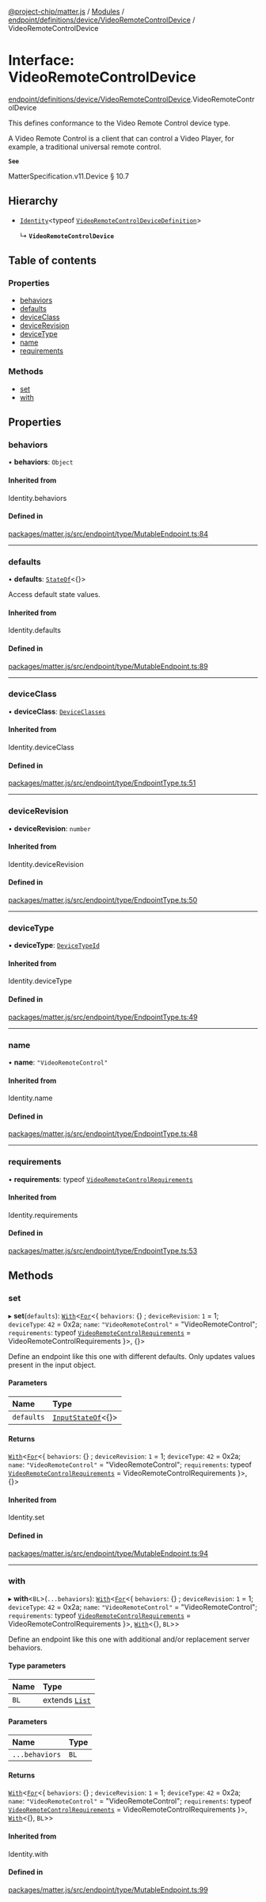 [@project-chip/matter.js](../README.md) / [Modules](../modules.md) / [endpoint/definitions/device/VideoRemoteControlDevice](../modules/endpoint_definitions_device_VideoRemoteControlDevice.md) / VideoRemoteControlDevice

# Interface: VideoRemoteControlDevice

[endpoint/definitions/device/VideoRemoteControlDevice](../modules/endpoint_definitions_device_VideoRemoteControlDevice.md).VideoRemoteControlDevice

This defines conformance to the Video Remote Control device type.

A Video Remote Control is a client that can control a Video Player, for example, a traditional universal remote
control.

**`See`**

MatterSpecification.v11.Device § 10.7

## Hierarchy

- [`Identity`](../modules/util_export.md#identity)\<typeof [`VideoRemoteControlDeviceDefinition`](../modules/endpoint_definitions_device_VideoRemoteControlDevice.md#videoremotecontroldevicedefinition)\>

  ↳ **`VideoRemoteControlDevice`**

## Table of contents

### Properties

- [behaviors](endpoint_definitions_device_VideoRemoteControlDevice.VideoRemoteControlDevice.md#behaviors)
- [defaults](endpoint_definitions_device_VideoRemoteControlDevice.VideoRemoteControlDevice.md#defaults)
- [deviceClass](endpoint_definitions_device_VideoRemoteControlDevice.VideoRemoteControlDevice.md#deviceclass)
- [deviceRevision](endpoint_definitions_device_VideoRemoteControlDevice.VideoRemoteControlDevice.md#devicerevision)
- [deviceType](endpoint_definitions_device_VideoRemoteControlDevice.VideoRemoteControlDevice.md#devicetype)
- [name](endpoint_definitions_device_VideoRemoteControlDevice.VideoRemoteControlDevice.md#name)
- [requirements](endpoint_definitions_device_VideoRemoteControlDevice.VideoRemoteControlDevice.md#requirements)

### Methods

- [set](endpoint_definitions_device_VideoRemoteControlDevice.VideoRemoteControlDevice.md#set)
- [with](endpoint_definitions_device_VideoRemoteControlDevice.VideoRemoteControlDevice.md#with)

## Properties

### behaviors

• **behaviors**: `Object`

#### Inherited from

Identity.behaviors

#### Defined in

[packages/matter.js/src/endpoint/type/MutableEndpoint.ts:84](https://github.com/project-chip/matter.js/blob/2d9f2165d2672864fda3496a6d0d5f93597f82c6/packages/matter.js/src/endpoint/type/MutableEndpoint.ts#L84)

___

### defaults

• **defaults**: [`StateOf`](../modules/behavior_cluster_export._internal_.SupportedBehaviors.md#stateof)\<{}\>

Access default state values.

#### Inherited from

Identity.defaults

#### Defined in

[packages/matter.js/src/endpoint/type/MutableEndpoint.ts:89](https://github.com/project-chip/matter.js/blob/2d9f2165d2672864fda3496a6d0d5f93597f82c6/packages/matter.js/src/endpoint/type/MutableEndpoint.ts#L89)

___

### deviceClass

• **deviceClass**: [`DeviceClasses`](../enums/device_export.DeviceClasses.md)

#### Inherited from

Identity.deviceClass

#### Defined in

[packages/matter.js/src/endpoint/type/EndpointType.ts:51](https://github.com/project-chip/matter.js/blob/2d9f2165d2672864fda3496a6d0d5f93597f82c6/packages/matter.js/src/endpoint/type/EndpointType.ts#L51)

___

### deviceRevision

• **deviceRevision**: `number`

#### Inherited from

Identity.deviceRevision

#### Defined in

[packages/matter.js/src/endpoint/type/EndpointType.ts:50](https://github.com/project-chip/matter.js/blob/2d9f2165d2672864fda3496a6d0d5f93597f82c6/packages/matter.js/src/endpoint/type/EndpointType.ts#L50)

___

### deviceType

• **deviceType**: [`DeviceTypeId`](../modules/datatype_export.md#devicetypeid)

#### Inherited from

Identity.deviceType

#### Defined in

[packages/matter.js/src/endpoint/type/EndpointType.ts:49](https://github.com/project-chip/matter.js/blob/2d9f2165d2672864fda3496a6d0d5f93597f82c6/packages/matter.js/src/endpoint/type/EndpointType.ts#L49)

___

### name

• **name**: ``"VideoRemoteControl"``

#### Inherited from

Identity.name

#### Defined in

[packages/matter.js/src/endpoint/type/EndpointType.ts:48](https://github.com/project-chip/matter.js/blob/2d9f2165d2672864fda3496a6d0d5f93597f82c6/packages/matter.js/src/endpoint/type/EndpointType.ts#L48)

___

### requirements

• **requirements**: typeof [`VideoRemoteControlRequirements`](../modules/endpoint_definitions_device_VideoRemoteControlDevice.VideoRemoteControlRequirements.md)

#### Inherited from

Identity.requirements

#### Defined in

[packages/matter.js/src/endpoint/type/EndpointType.ts:53](https://github.com/project-chip/matter.js/blob/2d9f2165d2672864fda3496a6d0d5f93597f82c6/packages/matter.js/src/endpoint/type/EndpointType.ts#L53)

## Methods

### set

▸ **set**(`defaults`): [`With`](../modules/node_export._internal_.md#with)\<[`For`](../modules/behavior_cluster_export._internal_.EndpointType.md#for)\<\{ `behaviors`: {} ; `deviceRevision`: ``1`` = 1; `deviceType`: ``42`` = 0x2a; `name`: ``"VideoRemoteControl"`` = "VideoRemoteControl"; `requirements`: typeof [`VideoRemoteControlRequirements`](../modules/endpoint_definitions_device_VideoRemoteControlDevice.VideoRemoteControlRequirements.md) = VideoRemoteControlRequirements }\>, {}\>

Define an endpoint like this one with different defaults.  Only updates values present in the input object.

#### Parameters

| Name | Type |
| :------ | :------ |
| `defaults` | [`InputStateOf`](../modules/behavior_cluster_export._internal_.SupportedBehaviors.md#inputstateof)\<{}\> |

#### Returns

[`With`](../modules/node_export._internal_.md#with)\<[`For`](../modules/behavior_cluster_export._internal_.EndpointType.md#for)\<\{ `behaviors`: {} ; `deviceRevision`: ``1`` = 1; `deviceType`: ``42`` = 0x2a; `name`: ``"VideoRemoteControl"`` = "VideoRemoteControl"; `requirements`: typeof [`VideoRemoteControlRequirements`](../modules/endpoint_definitions_device_VideoRemoteControlDevice.VideoRemoteControlRequirements.md) = VideoRemoteControlRequirements }\>, {}\>

#### Inherited from

Identity.set

#### Defined in

[packages/matter.js/src/endpoint/type/MutableEndpoint.ts:94](https://github.com/project-chip/matter.js/blob/2d9f2165d2672864fda3496a6d0d5f93597f82c6/packages/matter.js/src/endpoint/type/MutableEndpoint.ts#L94)

___

### with

▸ **with**\<`BL`\>(`...behaviors`): [`With`](../modules/node_export._internal_.md#with)\<[`For`](../modules/behavior_cluster_export._internal_.EndpointType.md#for)\<\{ `behaviors`: {} ; `deviceRevision`: ``1`` = 1; `deviceType`: ``42`` = 0x2a; `name`: ``"VideoRemoteControl"`` = "VideoRemoteControl"; `requirements`: typeof [`VideoRemoteControlRequirements`](../modules/endpoint_definitions_device_VideoRemoteControlDevice.VideoRemoteControlRequirements.md) = VideoRemoteControlRequirements }\>, [`With`](../modules/behavior_cluster_export._internal_.SupportedBehaviors.md#with)\<{}, `BL`\>\>

Define an endpoint like this one with additional and/or replacement server behaviors.

#### Type parameters

| Name | Type |
| :------ | :------ |
| `BL` | extends [`List`](../modules/behavior_cluster_export._internal_.SupportedBehaviors.md#list) |

#### Parameters

| Name | Type |
| :------ | :------ |
| `...behaviors` | `BL` |

#### Returns

[`With`](../modules/node_export._internal_.md#with)\<[`For`](../modules/behavior_cluster_export._internal_.EndpointType.md#for)\<\{ `behaviors`: {} ; `deviceRevision`: ``1`` = 1; `deviceType`: ``42`` = 0x2a; `name`: ``"VideoRemoteControl"`` = "VideoRemoteControl"; `requirements`: typeof [`VideoRemoteControlRequirements`](../modules/endpoint_definitions_device_VideoRemoteControlDevice.VideoRemoteControlRequirements.md) = VideoRemoteControlRequirements }\>, [`With`](../modules/behavior_cluster_export._internal_.SupportedBehaviors.md#with)\<{}, `BL`\>\>

#### Inherited from

Identity.with

#### Defined in

[packages/matter.js/src/endpoint/type/MutableEndpoint.ts:99](https://github.com/project-chip/matter.js/blob/2d9f2165d2672864fda3496a6d0d5f93597f82c6/packages/matter.js/src/endpoint/type/MutableEndpoint.ts#L99)

